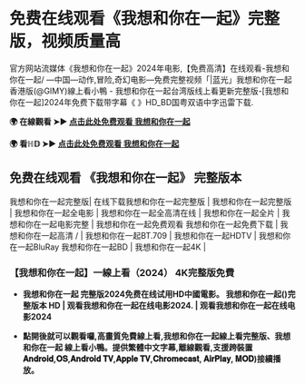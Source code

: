 # 免费在线观看《我想和你在一起》完整版，视频质量高
官方网站流媒体《我想和你在一起》2024年电影,【免费高清】在线观看-我想和你在一起/ —中国—动作,冒险,奇幻电影—免费完整视频「|蓝光」我想和你在一起香港版(@GIMY)線上看小鴨 - 我想和你在一起台湾版线上看更新完整版-[我想和你在一起]2024年免费下载带字幕《 》HD_BD国粤双语中字迅雷下载.

**🌍 在線觀看 ➤► [点击此处免费观看 我想和你在一起](https://weflix.cloud/zh/movie/1283068/love-beside-me-gityawzh)**

**🌍 看ℍ𝔻 ➤► [点击此处免费观看 我想和你在一起](https://weflix.cloud/zh/movie/1283068/love-beside-me-gityawzh)**

## 免费在线观看 《我想和你在一起》 完整版本
我想和你在一起完整版| 在线下载我想和你在一起完整版 | 我想和你在一起完整版 | 我想和你在一起全电影 | 我想和你在一起全高清在线 | 我想和你在一起全片 | 我想和你在一起电影完整 | 我想和你在一起免费观看 我想和你在一起免费下载 | 我想和你在一起高清 / | 我想和你在一起BT.709 | 我想和你在一起HDTV | 我想和你在一起BluRay 我想和你在一起BD | 我想和你在一起4K |

### 【我想和你在一起】一線上看（2024） 4K完整版免費

- **我想和你在一起 完整版2024免费在线试用HD中國電影。 我想和你在一起()完整版本 HD | 观看我想和你在一起在线电影2024. | 观看我想和你在一起在线电影2024**

- **點開後就可以觀看囉,高畫質免費線上看,我想和你在一起線上看完整版、我想和你在一起 線上看小鴨。提供繁體中文字幕,離線觀看,支援跨裝置𝐀𝐧𝐝𝐫𝐨𝐢𝐝,𝐎𝐒,𝐀𝐧𝐝𝐫𝐨𝐢𝐝 𝐓𝐕,𝐀𝐩𝐩𝐥𝐞 𝐓𝐕,𝐂𝐡𝐫𝐨𝐦𝐞𝐜𝐚𝐬𝐭, 𝐀𝐢𝐫𝐏𝐥𝐚𝐲, 𝐌𝐎𝐃)接續播放。**
